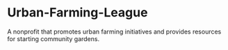 # Urban-Farming-League
A nonprofit that promotes urban farming initiatives and provides resources for starting community gardens.
